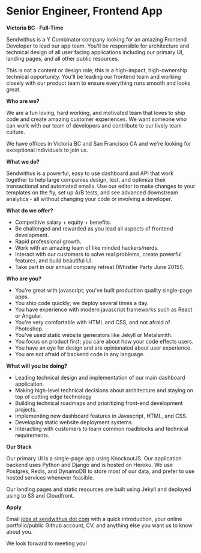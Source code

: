 Senior Engineer, Frontend App
===


__Victoria BC &middot; Full-Time__

Sendwithus is a Y Combinator company looking for an amazing Frontend Developer to lead our app team. You'll be responsible for architecture and technical design of all user facing applications including our primary UI, landing pages, and all other public resources.

This is not a content or design role; this is a high-impact, high-ownership technical opportunity. You'll be leading our frontend team and working closely with our product team to ensure everything runs smooth and looks great.

<!-- more -->



__Who are we?__

We are a fun loving, hard working, and motivated team that loves to ship code and create amazing customer experiences. We want someone who can work with our team of developers and contribute to our lively team culture.

We have offices in Victoria BC and San Francisco CA and we're looking for exceptional individuals to join us.



__What we do?__

Sendwithus is a powerful, easy to use dashboard and API that work together to help large companies design, test, and optimize their transactional and automated emails. Use our editor to make changes to your templates on the fly, set up A/B tests, and see advanced downstream analytics - all without changing your code or involving a developer.


__What do we offer?__

* Competitive salary + equity + benefits.
* Be challenged and rewarded as you lead all aspects of frontend development.
* Rapid professional growth.
* Work with an amazing team of like minded hackers/nerds.
* Interact with our customers to solve real problems, create powerful features, and build beautiful UI.
* Take part in our annual company retreat (Whistler Party June 2015!).


__Who are you?__

* You're great with javascript; you've built production quality single-page apps.
* You ship code quickly; we deploy several times a day.
* You have experience with modern javascript frameworks such as React or Angular.
* You're very comfortable with HTML and CSS, and not afraid of Photoshop.
* You've used static website generators like Jekyll or Metalsmith.
* You focus on product first; you care about how your code effects users.
* You have an eye for design and are opinionated about user experience.
* You are not afraid of backend code in any language.



__What will you be doing?__

* Leading technical design and implementation of our main dashboard application.
* Making high-level technical decisions about architecture and staying on top of cutting edge technology
* Building technical roadmaps and prioritizing front-end development projects.
* Implementing new dashboard features in Javascript, HTML, and CSS.
* Developing static website deployment systems.
* Interacting with customers to learn common roadblocks and technical requirements.



__Our Stack__

Our primary UI is a single-page app using KnockoutJS. Our application backend uses Python and Django and is hosted on Heroku. We use Postgres, Redis, and DynamoDB to store most of our data, and prefer to use hosted services whenever feasible.

Our landing pages and static resources are built using Jekyll and deployed using to S3 and Cloudfront.



__Apply__

Email [jobs at sendwithus dot com](mailto:jobs@sendwithus.com) with a quick introduction, your online portfolio/public Github account, CV, and anything else you want us to know about you.

We look forward to meeting you!

